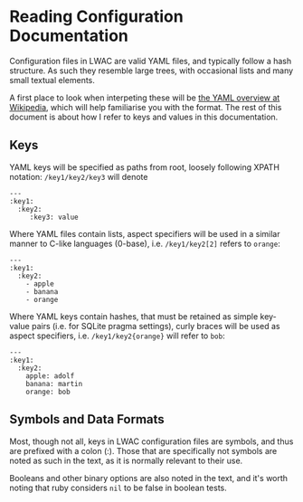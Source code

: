 Reading Configuration Documentation
===================================
Configuration files in LWAC are valid YAML files, and typically follow a hash structure.  As such they resemble large trees, with occasional lists and many small textual elements.

A first place to look when interpeting these will be [the YAML overview at Wikipedia](http://en.wikipedia.org/wiki/YAML), which will help familiarise you with the format.  The rest of this document is about how I refer to keys and values in this documentation.

Keys
----
YAML keys will be specified as paths from root, loosely following XPATH notation: `/key1/key2/key3` will denote

    ---
    :key1:
      :key2:
         :key3: value


Where YAML files contain lists, aspect specifiers will be used in a similar manner to C-like languages (0-base), i.e. `/key1/key2[2]` refers to `orange`:

    ---
    :key1:
      :key2:
        - apple
        - banana
        - orange

Where YAML keys contain hashes, that must be retained as simple key-value pairs (i.e. for SQLite pragma settings), curly braces will be used as aspect specifiers, i.e. `/key1/key2{orange}` will refer to `bob`:

    ---
    :key1:
      :key2:
        apple: adolf
        banana: martin
        orange: bob


Symbols and Data Formats
------------------------
Most, though not all, keys in LWAC configuration files are symbols, and thus are prefixed with a colon (:).  Those that are specifically not symbols are noted as such in the text, as it is normally relevant to their use.

Booleans and other binary options are also noted in the text, and it's worth noting that ruby considers `nil` to be false in boolean tests.

